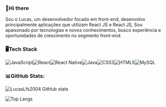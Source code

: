 ### 👋Hi there 
Sou o Lucas, um desenvolvedor focado em front-end, desenvolvo principalmente aplicações que utilizam React JS e React JS, Sou apaixonado por tecnologias e novos conhecimentos, busco experiência e oportunidades de crescimento no segmento front-end.


### 🖥Tech Stack
![JavaScript](https://img.shields.io/badge/javascript-%23323330.svg?style=for-the-badge&logo=javascript&logoColor=%23F7DF1E)![React](https://img.shields.io/badge/react-%2320232a.svg?style=for-the-badge&logo=react&logoColor=%2361DAFB)![React Native](https://img.shields.io/badge/react_native-%2320232a.svg?style=for-the-badge&logo=react&logoColor=%2361DAFB)![Java](https://img.shields.io/badge/java-%23ED8B00.svg?style=for-the-badge&logo=openjdk&logoColor=white)![CSS3](https://img.shields.io/badge/css3-%231572B6.svg?style=for-the-badge&logo=css3&logoColor=white)![HTML5](https://img.shields.io/badge/html5-%23E34F26.svg?style=for-the-badge&logo=html5&logoColor=white)![MySQL](https://img.shields.io/badge/mysql-%2300f.svg?style=for-the-badge&logo=mysql&logoColor=white)

### 📊GitHub Stats:

![LucasLfs2004 GitHub stats](https://github-readme-stats.vercel.app/api?username=LucasLfs2004&show_icons=true&theme=transparent)

![Top Langs](https://github-readme-stats.vercel.app/api/top-langs/?username=LucasLfs2004&layout=compact)
